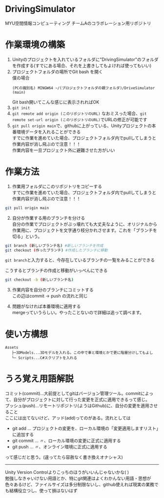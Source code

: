# DrivingSimulator
MYU空間情報コンピューティング チームAのコラボレーション用リポジトリ

# 作業環境の構築
1. Unityのプロジェクトを入れているフォルダに"DrivingSimulator"のフォルダを作成する(すでにある場合、それを上書きしてもよければ使ってもいい)
2. プロジェクトフォルダの場所でGit bash を開く\
   僕の場合
   ```
   (PCの識別名) MINGW64 ~/(プロジェクトフォルダの親フォルダ)/DriveSimulator (main)
   ```
   Git bash開いてこんな感じに表示されればOK
3. `git init`
4. `git remote add origin (このリポジトリのURL)`
   なおミスった場合、`git remote set-url origin (このリポジトリのURL)`でURLの修正が可能です
5. `git pull origin main`で、githubに上がっている、Unityプロジェクトの本番環境データを入れることができる\
   すでに作業を進めていた場合、プロジェクトフォルダ内でpullしてしまうと作業内容が消し飛ぶので注意！！！\
   作業内容を一旦プロジェクト外に避難させた方がいい

# 作業方法
1. 作業用フォルダにこのリポジトリをコピーする\
   すでに作業を進めていた場合、プロジェクトフォルダ内でpullしてしまうと作業内容が消し飛ぶので注意！！！

```bash
git pull origin main
```

2. 自分が作業する用のブランチを分ける\
    自分の作業でプロジェクトがぶっ壊れても大丈夫なように、オリジナルから作業用に、プロジェクトを文字通り枝分かれさせます。これを「ブランチを切る」という。

```bash
git branch (新しいブランチ名) #新しいブランチを作成
git checkout (作ったブランチ) #作成したブランチに移動
```

`git branch`と入力すると、今存在しているブランチの一覧をみることができる

こうするとブランチの作成と移動がいっぺんにできる
```bash
git checkout -b (新しいブランチ名)
```

3. 作業内容を自分のブランチにコミットする\
  この辺はcommit -> push の流れと同じ

5. 問題がなければ本番環境に適用する\
  mergeっていうらしい。やったことないので詳細は追って調べます。

# 使い方構想
```
Assets
   ├─3DModels...3Dモデルを入れる。この中で車と環境とかで更に階層分けしてもよし
   └─ Scripts...C#スクリプトを入れる
```
# うろ覚え用語解説
コミット(commit)...大前提としてgitはバージョン管理ツール。commitによって、自分がプロジェクトに対して行った変更を正式に適用できるって感じ。\
プッシュ(push)...リモートリポジトリ(ようはGithub)に、自分の変更を適用させること\
ここには出てないけど、アッド(add)ってのがある。流れとしては

- git add ... プロジェクトの変更を、ローカル環境の「変更適用しますリスト」に追加する
- git commit ... 〃、ローカル環境の変更に正式に適用する
- git push ... 〃、オンライン環境に正式に適用する

って感じだと思う。(違ってたら容赦なく書き換えオナシャス)

---

Unity Version Controlよりこっちのほうがいいんじゃないかな( )\
勉強しなきゃいけない用語とか、特にgit関連はよくわかんない用語・思想が色々あるけど、ファイルサイズは多分制限ないし、github使えれば現実の業務でも結構役立つし、使って損はないはず
